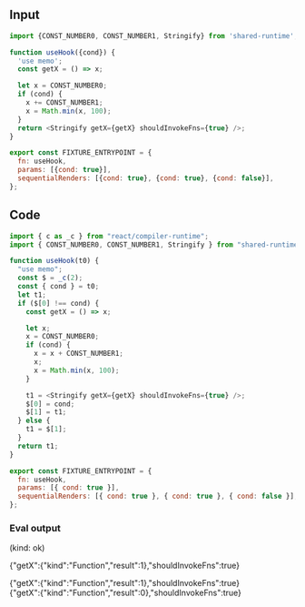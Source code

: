 
## Input

```javascript
import {CONST_NUMBER0, CONST_NUMBER1, Stringify} from 'shared-runtime';

function useHook({cond}) {
  'use memo';
  const getX = () => x;

  let x = CONST_NUMBER0;
  if (cond) {
    x += CONST_NUMBER1;
    x = Math.min(x, 100);
  }
  return <Stringify getX={getX} shouldInvokeFns={true} />;
}

export const FIXTURE_ENTRYPOINT = {
  fn: useHook,
  params: [{cond: true}],
  sequentialRenders: [{cond: true}, {cond: true}, {cond: false}],
};

```

## Code

```javascript
import { c as _c } from "react/compiler-runtime";
import { CONST_NUMBER0, CONST_NUMBER1, Stringify } from "shared-runtime";

function useHook(t0) {
  "use memo";
  const $ = _c(2);
  const { cond } = t0;
  let t1;
  if ($[0] !== cond) {
    const getX = () => x;

    let x;
    x = CONST_NUMBER0;
    if (cond) {
      x = x + CONST_NUMBER1;
      x;
      x = Math.min(x, 100);
    }

    t1 = <Stringify getX={getX} shouldInvokeFns={true} />;
    $[0] = cond;
    $[1] = t1;
  } else {
    t1 = $[1];
  }
  return t1;
}

export const FIXTURE_ENTRYPOINT = {
  fn: useHook,
  params: [{ cond: true }],
  sequentialRenders: [{ cond: true }, { cond: true }, { cond: false }],
};

```
      
### Eval output
(kind: ok) <div>{"getX":{"kind":"Function","result":1},"shouldInvokeFns":true}</div>
<div>{"getX":{"kind":"Function","result":1},"shouldInvokeFns":true}</div>
<div>{"getX":{"kind":"Function","result":0},"shouldInvokeFns":true}</div>